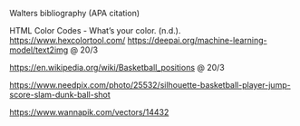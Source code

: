 Walters bibliography (APA citation)

HTML Color Codes - What’s your color. (n.d.). https://www.hexcolortool.com/
https://deepai.org/machine-learning-model/text2img @ 20/3

https://en.wikipedia.org/wiki/Basketball_positions @ 20/3

https://www.needpix.com/photo/25532/silhouette-basketball-player-jump-score-slam-dunk-ball-shot

https://www.wannapik.com/vectors/14432